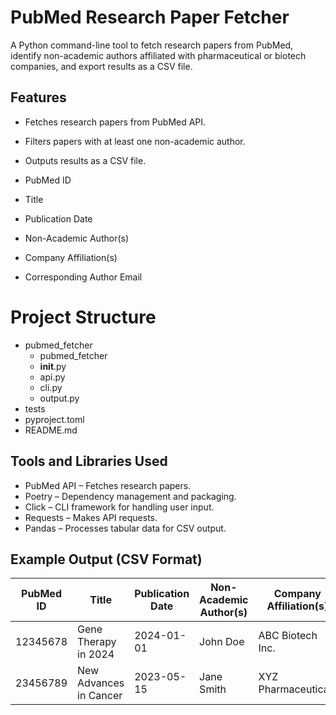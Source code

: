 # PubMed Research Paper Fetcher

A Python command-line tool to fetch research papers from PubMed, identify non-academic authors affiliated with pharmaceutical or biotech companies, and export results as a CSV file.



## Features
- Fetches research papers from PubMed API.
- Filters papers with at least one non-academic author.
- Outputs results as a CSV file.

 - PubMed ID
 -  Title
 - Publication Date
 - Non-Academic Author(s)
 - Company Affiliation(s)
 - Corresponding Author Email


# Project Structure

- pubmed_fetcher  
  - pubmed_fetcher  
   - __init__.py       
   - api.py           
   - cli.py            
   - output.py       
 - tests         
 - pyproject.toml      
 - README.md          


## Tools and Libraries Used

- PubMed API – Fetches research papers.
- Poetry – Dependency management and packaging.
- Click – CLI framework for handling user input.
- Requests – Makes API requests.
- Pandas – Processes tabular data for CSV output.


## Example Output (CSV Format)

| PubMed ID | Title                     | Publication Date | Non-Academic Author(s) | Company Affiliation(s) | Corresponding Email  |
|-----------|---------------------------|------------------|------------------------|------------------------|----------------------|
| 12345678  | Gene Therapy in 2024      | 2024-01-01       | John Doe               | ABC Biotech Inc.       | johndoe@abc.com     |
| 23456789  | New Advances in Cancer    | 2023-05-15       | Jane Smith             | XYZ Pharmaceuticals    | janesmith@xyz.com   |




 